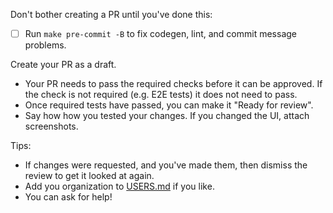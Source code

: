 Don't bother creating a PR until you've done this:

* [ ] Run `make pre-commit -B` to fix codegen, lint, and commit message problems.

Create your PR as a draft.

* Your PR needs to pass the required checks before it can be approved. If the check is not required (e.g. E2E tests) it
  does not need to pass.
* Once required tests have passed, you can make it "Ready for review".
* Say how how you tested your changes. If you changed the UI, attach screenshots.

Tips:

* If changes were requested, and you've made them, then dismiss the review to get it looked at again.
* Add you organization to [USERS.md](https://github.com/argoproj/argo-workflows/blob/master/USERS.md) if you like.
* You can ask for help!

